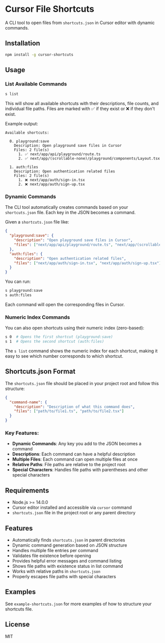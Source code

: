 # Cursor File Shortcuts

A CLI tool to open files from `shortcuts.json` in Cursor editor with dynamic commands.

## Installation

```bash
npm install -g cursor-shortcuts
```

## Usage

### List Available Commands

```bash
s list
```

This will show all available shortcuts with their descriptions, file counts, and individual file paths. Files are marked with ✅ if they exist or ❌ if they don't exist.

Example output:

```
Available shortcuts:

  0. playground:save
    Description: Open playground save files in Cursor
    Files: 2 file(s)
      1. ✅ next/app/api/playground/route.ts
      2. ✅ next/app/(scrollable-none)/playground/components/Layout.tsx

  1. auth:files
    Description: Open authentication related files
    Files: 2 file(s)
      1. ❌ next/app/auth/sign-in.tsx
      2. ❌ next/app/auth/sign-up.tsx
```

### Dynamic Commands

The CLI tool automatically creates commands based on your `shortcuts.json` file. Each key in the JSON becomes a command.

Given a `shortcuts.json` file like:

```json
{
  "playground:save": {
    "description": "Open playground save files in Cursor",
    "files": ["next/app/api/playground/route.ts", "next/app/(scrollable-none)/playground/components/Layout.tsx"]
  },
  "auth:files": {
    "description": "Open authentication related files",
    "files": ["next/app/auth/sign-in.tsx", "next/app/auth/sign-up.tsx"]
  }
}
```

You can run:

```bash
s playground:save
s auth:files
```

Each command will open the corresponding files in Cursor.

### Numeric Index Commands

You can also open shortcuts using their numeric index (zero-based):

```bash
s 0  # Opens the first shortcut (playground:save)
s 1  # Opens the second shortcut (auth:files)
```

The `s list` command shows the numeric index for each shortcut, making it easy to see which number corresponds to which shortcut.

## Shortcuts.json Format

The `shortcuts.json` file should be placed in your project root and follow this structure:

```json
{
  "command-name": {
    "description": "Description of what this command does",
    "files": ["path/to/file1.ts", "path/to/file2.tsx"]
  }
}
```

### Key Features:

- **Dynamic Commands**: Any key you add to the JSON becomes a command
- **Descriptions**: Each command can have a helpful description
- **Multiple Files**: Each command can open multiple files at once
- **Relative Paths**: File paths are relative to the project root
- **Special Characters**: Handles file paths with parentheses and other special characters

## Requirements

- Node.js >= 14.0.0
- Cursor editor installed and accessible via `cursor` command
- `shortcuts.json` file in the project root or any parent directory

## Features

- Automatically finds `shortcuts.json` in parent directories
- Dynamic command generation based on JSON structure
- Handles multiple file entries per command
- Validates file existence before opening
- Provides helpful error messages and command listing
- Shows file paths with existence status in list command
- Works with relative paths in `shortcuts.json`
- Properly escapes file paths with special characters

## Examples

See `example-shortcuts.json` for more examples of how to structure your shortcuts file.

## License

MIT

